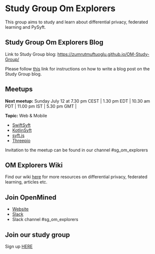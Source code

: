 # Study Group Om Explorers
This group aims to study and learn about differential privacy, federated learning and PySyft.

## Study Group Om Explorers Blog
Link to Study Group blog: https://zumrutmuftuoglu.github.io/OM-Study-Group/

Please follow [this](https://github.com/ZumrutMuftuoglu/OM-Study-Group/blob/master/instructions_write_blog_post.md) link for instructions on how to write a blog post on the Study Group blog.

## Meetups
**Next meetup:** Sunday July 12 at 7.30 pm CEST | 1.30 pm EDT |  10.30 am PDT | 11.00 pm IST | 5.30 pm GMT |

**Topic:** Web & Mobile
* [SwiftSyft](https://github.com/OpenMined/swiftsyft)
* [KotlinSyft](https://github.com/OpenMined/kotlinsyft)
* [syft.js](https://github.com/OpenMined/syft.js)
* [Threepio](https://github.com/OpenMined/threepio)

Invitation to the meetup can be found in our channel #sg_om_explorers 

## OM Explorers Wiki
Find our wiki [here](https://github.com/ZumrutMuftuoglu/OM-Study-Group/wiki) for more resources on differential privacy, federated learning, articles etc.

## Join OpenMined
* [Website](https://www.openmined.org/)
* [Slack](https://slack.openmined.org/)
* Slack channel #sg_om_explorers 


## Join our study group
Sign up [HERE](https://docs.google.com/forms/d/e/1FAIpQLSfD81R5jwgir5_dfTC4DdIoY2fS7mexKi_T-qt9CZZhz26QpQ/viewform?usp=sf_link)



